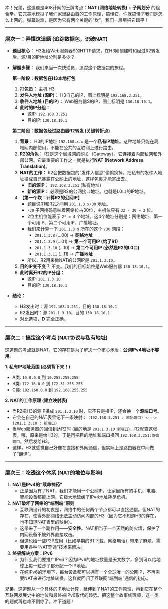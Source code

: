 冲！兄弟，这道题是408计网的王牌考点：**NAT (网络地址转换) + 子网划分** 的组合拳。它完美地模拟了我们家里路由器的工作原理，搞懂它，你就搞懂了我们是怎么上网的。弹幕说难，是因为它有两个关键的“坎”，我们一层层把它踏平！

------

### **层次一：弄懂这道题 (追踪数据包，识破NAT)**

- **题目核心：** H3发给Web服务器S的HTTP请求，在H3刚创建时和经过R2转发后，源/目的IP地址分别是多少？

- **解题步骤：** 我们来当一次快递员，追踪这个数据包的旅程。

  **第一阶段：数据包在H3本地打包**

  1. **打包员：** 主机 H3
  2. **发件人地址 (源IP)：** H3自己的IP，图上标明是 `192.168.3.251`。
  3. **收件人地址 (目的IP)：** Web服务器S的IP，图上标明是 `130.18.10.1`。
  4. **此时的IP分组：**
     - 源IP: `192.168.3.251`
     - 目的IP: `130.18.10.1`

  **第二阶段：数据包经过路由器R2转发 (关键转折点)**

  1. **背景：** H3的IP地址 `192.168.x.x` 是一个**私有IP地址**。这种地址只能在局域网内部使用，不能在公共的互联网上进行路由。
  2. **R2的角色：** R2是这个局域网的网关（Gateway），它连接着内部私网和外部公网。它最重要的工作之一就是执行**NAT (Network Address Translation)**。
  3. **NAT的工作：** R2会把数据包的“发件人信息”偷偷换掉，把私有的发件人地址换成自己暴露在公网上的地址，这样包裹才能寄出去。
     - **旧的源IP：** `192.168.3.251` (私有地址)
     - **新的源IP：** 必须是R2的公网接口地址。也就是L0口的IP地址。
  4. **【第一个坎：计算R2的公网IP】**
     - 题目说R1和R2之间用 `201.1.3.x/30` 地址。
     - `/30` 子网掩码意味着网络位占30位，主机位只有 `32 - 30 = 2` 位。
     - 2位主机位能表示 `2² = 4` 个地址。这4个地址分别是：网络地址、第一个可用IP、第二个可用IP、广播地址。
     - 我们来计算一下 `201.1.3.9` 所在的这个 `/30` 网段：
       - `201.1.3.8`  (...00) -> **网络地址**
       - `201.1.3.9`  (...01) -> **第一个可用IP (给了R1)**
       - `201.1.3.10` (...10) -> **第二个可用IP (必然是R2的L0口)**
       - `201.1.3.11` (...11) -> **广播地址**
     - 所以，R2用来做NAT的公网IP是 `201.1.3.10`。
  5. **目的IP变不变？** 不变。我们的目标始终是Web服务器 `130.18.10.1`。
  6. **此时离开R2的IP分组：**
     - 源IP: `201.1.3.10`
     - 目的IP: `130.18.10.1`

- **结论：**

  - H3发出时：源 `192.168.3.251`，目的 `130.18.10.1`
  - R2发出时：源 `201.1.3.10`，目的 `130.18.10.1`
  - 对比选项，**D** 完全正确。

------

### **层次二：搞定这个考点 (NAT协议与私有地址)**

这道题的考点就是NAT，它的存在是为了解决一个核心矛盾：**公网IPv4地址不够用**。

**1. 私有IP地址范围 (必须背下来！)**

- A类: `10.0.0.0` 到 `10.255.255.255`
- B类: `172.16.0.0` 到 `172.31.255.255`
- C类: `192.168.0.0` 到 `192.168.255.255`

**2. NAT的工作原理 (建立映射表)**

- 当R2把H3的源IP换成 `201.1.3.10` 时，它不只是换IP，还会换一个**源端口号**。
- 它会在自己的NAT表里记下一条映射： `(192.168.3.251 : 原始端口) <---> (201.1.3.10 : 新端口)`
- 当Web服务器的回信到达R2时 (目的地是 `201.1.3.10:新端口`)，R2就查这张表，哦，原来是给H3的，于是再把目的地址和端口换回 `192.168.3.251:原始端口`，然后发给H3。
- 这样，H3就感觉自己好像在直接和外网通信，但实际上是路由器在中间做了“翻译”。

------

### **层次三：吃透这个体系 (NAT的地位与影响)**

1. **NAT是IPv4的“续命神药”**
   - 正是因为有了NAT，我们才能用一个公网IP，让家里所有的手机、电脑、智能设备都能上网。它极大地延缓了IPv4地址耗尽危机。
2. **NAT破坏了网络的“端到端”原则**
   - 互联网设计的初衷是，网络中的任何两个节点都可以直接通信。但NAT的存在，使得外部网络无法主动访问内部的H3（因为它不知道H3的存在，也不知道NAT表里的映射）。
   - 这带来了一个副作用——**安全性**。NAT相当于一个天然的防火墙，保护了内网设备不被外界直接攻击。
   - 但这也给一些P2P应用（比如早期的BT下载、网络电话）带来了麻烦，需要用各种“NAT穿透”技术来解决。
3. **终极解决方案：IPv6**
   - 为什么我们要推广IPv6？因为IPv6的地址数量是天文数字，多到可以给地球上每一粒沙子都分配一个IP地址。
   - 在纯IPv6的环境下，每台设备都可以拥有一个全球唯一的公网IP，不再需要NAT来进行地址转换。这样就回归了互联网“端到端”通信的初心。

兄弟，这道题从一个具体的IP地址计算，延伸到了NAT的工作原理，再到它在整个互联网发展史中的地位和最终被IPv6取代的趋势。把这整个故事线理顺，这一类的题就再也难不倒你了。冲下道题！